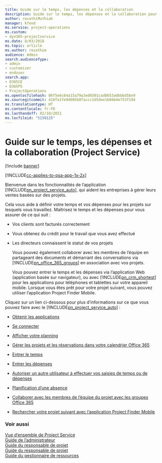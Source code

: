 ```yaml
---
title: Guide sur le temps, les dépenses et la collaboration
description: Guide sur le temps, les dépenses et la collaboration pour Project Service
author: revathiMuthiah
manager: kfend
ms.service: project-operations
ms.custom:
- dyn365-projectservice
ms.date: 8/03/2018
ms.topic: article
ms.author: revathim
audience: Admin
search.audienceType:
- admin
- customizer
- enduser
search.app:
- D365CE
- D365PS
- ProjectOperations
ms.openlocfilehash: 06f5e6c64a15a79a3ed6501cad8653adbbbd5be9
ms.sourcegitcommit: 418fa1fe9d605b8faccc2d5dee1b04b4e753f194
ms.translationtype: HT
ms.contentlocale: fr-FR
ms.lasthandoff: 02/10/2021
ms.locfileid: "5150125"
---
```

# <a name="time-expense-and-collaboration-guide-project-service"></a>Guide sur le temps, les dépenses et la collaboration (Project Service)

[!include [banner](../includes/psa-now-project-operations.md)]

[!INCLUDE[cc-applies-to-psa-app-1x-2x](../includes/cc-applies-to-psa-app-1x-2x.md)]

Bienvenue dans les fonctionnalités de l’application [!INCLUDE[pn_project_service_auto](../includes/pn-project-service-auto.md)], qui aident les entreprises à gérer leurs ventes basées sur des projets. 
  
 Cela vous aide à définir votre temps et vos dépenses pour les projets sur lesquels vous travaillez. Maîtrisez le temps et les dépenses pour vous assurer de ce qui suit :  
  
- Vos clients sont facturés correctement  
  
- Vous obtenez du crédit pour le travail que vous avez effectué  
  
- Les directeurs connaissent le statut de vos projets  
  
  Vous pouvez également collaborer avec les membres de l’équipe en partageant des documents et démarrant des conversations via [!INCLUDE[pn_office_365_groups](../includes/pn-office-365-groups.md)] en association avec vos projets.  
  
  Vous pouvez entrer le temps et les dépenses via l’application Web (application basée sur navigateur), ou avec [!INCLUDE[pn_crm_shortest](../includes/pn-crm-shortest.md)] pour les applications pour téléphones et tablettes sur votre appareil mobile. Lorsque vous êtes prêt pour votre projet suivant, vous pouvez utiliser l’application Project Finder Mobile.  
  
Cliquez sur un lien ci-dessous pour plus d’informations sur ce que vous pouvez faire avec le [!INCLUDE[pn_project_service_auto](../includes/pn-project-service-auto.md)] :  
  
-   [Obtenir les applications](../psa/get-apps.md)  
  
-   [Se connecter](../psa/sign-in.md)  
  
-   [Afficher votre planning](../psa/view-schedule.md)  
  
-   [Gérer les projets et les réservations dans votre calendrier Office 365](../psa/manage-project-bookings-office-365-calendar.md)  
  
-   [Entrer le temps](../psa/enter-time.md)  
  
-   [Entrer les dépenses](../psa/enter-expenses.md)  
  
-   [Autoriser un autre utilisateur à effectuer vos saisies de temps ou de dépenses](../psa/allow-someone-else-enter-time-entry-expense.md)  
  
-   [Planification d’une absence](../psa/schedule-time-off.md)  
  
-   [Collaborer avec les membres de l’équipe du projet avec les groupes Office 365](../psa/collaborate-project-team-members-office-365-groups.md)  
  
-   [Rechercher votre projet suivant avec l’application Project Finder Mobile](../psa/find-next-project-finder-mobile-app.md)  
  
### <a name="see-also"></a>Voir aussi  
 [Vue d’ensemble de Project Service](../psa/overview.md)   
 [Guide de l’administrateur](../psa/admin-guide.md)   
 [Guide du responsable de projet](../psa/account-manager-guide.md)   
 [Guide du responsable de projet](../psa/project-manager-guide.md)   
 [Guide du gestionnaire de ressources](../psa/resource-manager-guide.md)   
